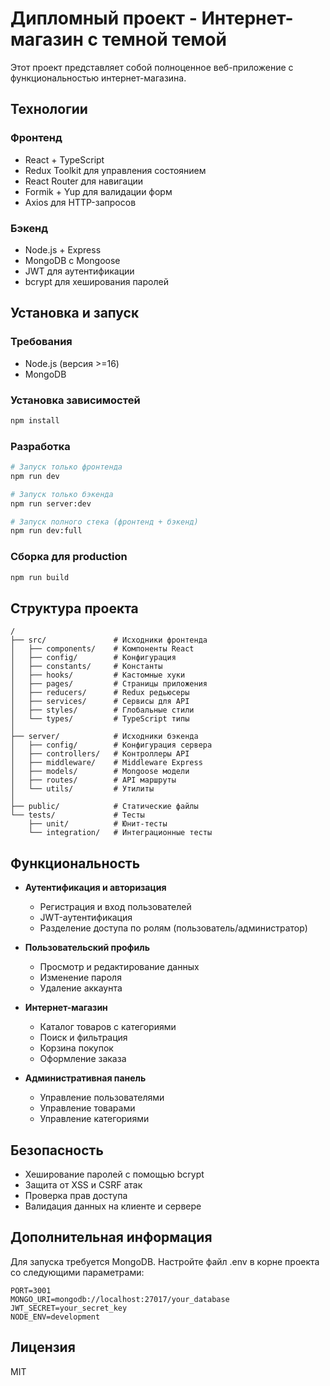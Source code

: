 # Дипломный проект - Интернет-магазин с темной темой

Этот проект представляет собой полноценное веб-приложение с функциональностью интернет-магазина.

## Технологии

### Фронтенд

- React + TypeScript
- Redux Toolkit для управления состоянием
- React Router для навигации
- Formik + Yup для валидации форм
- Axios для HTTP-запросов

### Бэкенд

- Node.js + Express
- MongoDB с Mongoose
- JWT для аутентификации
- bcrypt для хеширования паролей

## Установка и запуск

### Требования

- Node.js (версия >=16)
- MongoDB

### Установка зависимостей

```bash
npm install
```

### Разработка

```bash
# Запуск только фронтенда
npm run dev

# Запуск только бэкенда
npm run server:dev

# Запуск полного стека (фронтенд + бэкенд)
npm run dev:full
```

### Сборка для production

```bash
npm run build
```

## Структура проекта

```
/
├── src/               # Исходники фронтенда
│   ├── components/    # Компоненты React
│   ├── config/        # Конфигурация
│   ├── constants/     # Константы
│   ├── hooks/         # Кастомные хуки
│   ├── pages/         # Страницы приложения
│   ├── reducers/      # Redux редьюсеры
│   ├── services/      # Сервисы для API
│   ├── styles/        # Глобальные стили
│   └── types/         # TypeScript типы
│
├── server/            # Исходники бэкенда
│   ├── config/        # Конфигурация сервера
│   ├── controllers/   # Контроллеры API
│   ├── middleware/    # Middleware Express
│   ├── models/        # Mongoose модели
│   ├── routes/        # API маршруты
│   └── utils/         # Утилиты
│
├── public/            # Статические файлы
└── tests/             # Тесты
    ├── unit/          # Юнит-тесты
    └── integration/   # Интеграционные тесты
```

## Функциональность

- **Аутентификация и авторизация**

  - Регистрация и вход пользователей
  - JWT-аутентификация
  - Разделение доступа по ролям (пользователь/администратор)

- **Пользовательский профиль**

  - Просмотр и редактирование данных
  - Изменение пароля
  - Удаление аккаунта

- **Интернет-магазин**

  - Каталог товаров с категориями
  - Поиск и фильтрация
  - Корзина покупок
  - Оформление заказа

- **Административная панель**
  - Управление пользователями
  - Управление товарами
  - Управление категориями

## Безопасность

- Хеширование паролей с помощью bcrypt
- Защита от XSS и CSRF атак
- Проверка прав доступа
- Валидация данных на клиенте и сервере

## Дополнительная информация

Для запуска требуется MongoDB. Настройте файл .env в корне проекта со следующими параметрами:

```
PORT=3001
MONGO_URI=mongodb://localhost:27017/your_database
JWT_SECRET=your_secret_key
NODE_ENV=development
```

## Лицензия

MIT
